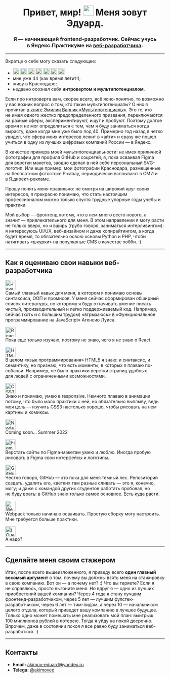 <h1 align="center">
  Привет, мир! <img src="https://github.com/blackcater/blackcater/raw/main/images/Hi.gif" height="32"/> Меня зовут Эдуард.  
</h1>
<h3 align="center">Я — начинающий frontend-разработчик. Сейчас учусь в&nbsp;Яндекс.Практикуме на&nbsp;<a href="https://practicum.yandex.ru/web/" target="_blank" title="Подробное описание и программа курса">веб-разработчика</a>.</h3>
<hr/>
<p>Вкратце о&nbsp;себе могу сказать следующее:</p>
<ul>
  <li><img src="https://img.shields.io/badge/javascript-%23323330.svg" height="20" alt="JavaScript"> <img src="https://img.shields.io/badge/html5-%23E34F26.svg" height="20" alt="HTML"> <img src="https://img.shields.io/badge/css3-%231572B6.svg" height="20" alt="CSS3"> <img src="https://img.shields.io/badge/node.js-6DA55F" height="20" alt="Node.js"> <img src="https://img.shields.io/badge/webpack-%238DD6F9.svg" height="20" alt="Webpack"> <img src="https://img.shields.io/badge/git-%23F05033.svg" height="20" alt="Git"> <img src="https://img.shields.io/badge/github-%23121011.svg" height="20" alt="GitHub"></li>
  <li>мне уже&nbsp;44 (как время летит!);</li>
  <li>живу в&nbsp;Краснодаре;</li>
  <li>недавно осознал себя <b>интровертом и мультипотенциалом</b>.</li>
 </ul>
 <p>Если про интроверта вам, скорее всего, всё ясно-понятно, то возможно у&nbsp;вас возник вопрос о&nbsp;том, кто такие мультипотенциалы? О&nbsp;них я прочитал <a href="https://www.litres.ru/emili-vapnik/multipotencialy-rukovodstvo-dlya-teh-kto-uzhe-vyros-no-tak-i/" target="_blank" title="Описание книги. В магазин ЛитРес!">в&nbsp;книге Эмилии Вапник «Мультипотенциалы»</a>. Это те, кто не&nbsp;имея одного жестко предопределенного призвания, переключаются на&nbsp;разные сферы, экспериментируют, ищут и пробуют. Поэтому долгое время я не&nbsp;мог определиться с&nbsp;тем, чем я буду заниматься когда вырасту, даже когда мне уже было под&nbsp;40. Примерно год назад я четко увидел, что сфера моих интересов лежит в&nbsp;«айти» и сразу&nbsp;же пошел учиться в&nbsp;одну из&nbsp;лучших цифровых компаний России&nbsp;— в&nbsp;Яндекс.</p>
 <p>В качестве примера моей мультипотенциальности: не&nbsp;имея приличной фотографии для&nbsp;профиля GitHub и соцсетей, я, пока осваивал Figma для&nbsp;верстки макетов, заодно сделал в&nbsp;ней себе персональный SVG-логотип. Или еще пример: мои фотографии Краснодара, размещенные на&nbsp;бесплатном фотостоке Pixabay, периодически всплывают в СМИ и в&nbsp;Я.директ-рекламе.</p>
 <p>Прошу понять меня правильно: не&nbsp;смотря на&nbsp;широкий круг своих интересов, я прекрасно понимаю, что стать настоящим профессионалом можно только спустя трудные упорные годы учебы и практики.</p>
 <p>Мой выбор&nbsp;— фронтенд потому, что в&nbsp;нем много всего нового, а значит&nbsp;— привлекательного для&nbsp;меня. В&nbsp;этом направлении я могу расти не&nbsp;только вверх, но и вширь (грубо говоря, заниматься интерливингом): я интересуюсь UI/UX, веб-дизайном и даже копирайтингом, а когда будет время, то обязательно освою основы Python и PHP, чтобы натягивать «шкурки» на&nbsp;популярные CMS в&nbsp;качестве хобби. :)</p>
 <hr />
 <h2>Как я оцениваю свои навыки веб-разработчика</h2>
<p><img src="https://img.shields.io/badge/javascript-%23323330.svg" height="32" alt="JavaScript"><br/>
  Самый главный навык для&nbsp;меня, в&nbsp;котором я понимаю основы синтаксиса, ООП и промисов. У&nbsp;меня сейчас сформирован обширный список литературы, по&nbsp;которому я буду оттачивать умение писать чистый, производительный и легко поддерживаемый код. Например, сейчас (хоть и с&nbsp;большим трудом) «вгрызаюсь» в&nbsp;«Функциональное программирование на JavaScript» Атенсио Луиса.</p>
<p><img src="https://img.shields.io/badge/react-%2320232a.svg" height="32" alt="React"><br/>
  Пока еще только изучаю, поэтому не&nbsp;знаю, чего я не&nbsp;знаю о&nbsp;React.</p>
<p><img src="https://img.shields.io/badge/html5-%23E34F26.svg" height="32" alt="HTML5"><br/>
  В целом «язык программирования» HTML5 я знаю: и синтаксис, и семантику, но признаю, что есть моменты, в&nbsp;которых я плаваю по-собачьи. Например, не было практики верстки страниц удобных для&nbsp;людей с&nbsp;ограниченными возможностями.</p>
<p><img src="https://img.shields.io/badge/css3-%231572B6.svg" height="32" alt="CSS3"><br/>
  Знаю и понимаю, умею в&nbsp;responsive. Немного плаваю в&nbsp;анимации потому, что было мало практики с&nbsp;ней, но обязательно выплыву, ведь моя цель&nbsp;— изучить CSS3 настолько хорошо, чтобы рисовать на нем картины и комиксы.</p>
<p><img src="https://img.shields.io/badge/node.js-6DA55F" height="32" alt="Node.js"><br/>
  Coming soon... Summer 2022</p>
<p><img src="https://img.shields.io/badge/figma-%23F24E1E.svg" height="32" alt="Figma"><br/>
Верстать сайты по Figma-макетам умею и люблю. Иногда пробую рисовать в Figma свои интерфейсы и логотипы.</p>
<p><img src="https://img.shields.io/badge/github-%23121011.svg" height="32" alt="GitHub"><br/>
  Честно говоря, GitHub&nbsp;— это пока для&nbsp;меня темный лес. Репозиторий создать, удалить его, «ветки» там разные сливать — это я, конечно, могу; и даже с&nbsp;командой других студентов работать пробовал, но не&nbsp;буду врать: в&nbsp;GitHub знаю только самое основное. Есть куда расти.</p>
<p><img src="https://img.shields.io/badge/webpack-%238DD6F9.svg" height="32" alt="Webpack"><br/>
  Webpack только начинаю осваивать. Простую сборку могу настроить. Мне требуется больше практики.</p>
<p><img src="https://img.shields.io/badge/jquery-%230769AD.svg" height="32" alt="jQuery"><br/>
  А надо?</p>
<hr/>
<h2>Сделайте меня своим стажером</h2>
Итак, после всего вышеизложенного, я приведу всего <b>один главный весомый аргумент</b> о&nbsp;том, почему вы должны взять меня на&nbsp;стажировку в&nbsp;свою компанию. Вот он&nbsp;— а почему нет? :) Что вы теряете? Если я не&nbsp;справлюсь, просто выгоните меня. Но вдруг я&nbsp;— одно из&nbsp;лучших приобретений вашей компании? Через 4&nbsp;года я стану лучшим фронтенд-разработчиком, через 5&nbsp;лет&nbsp;— лучшим фулстек-разработчиком, через 6&nbsp;лет&nbsp;— тим-лидом, а через 10&nbsp;— начальником целого отдела, который приведет вашу компанию в&nbsp;лучшее будущее. Только одно может помешать мне реализовать мой план: выигрыш 100&nbsp;миллионов рублей в&nbsp;лотерею. Тогда я уйду на&nbsp;покой досрочно. Впрочем, даже в&nbsp;состоянии покоя я все равно буду заниматься веб-разработкой. :)</p>
<hr/>
<h2>Контакты</h2>
<ul>
  <li><b>Email:</b> <a href="mailto:akimov-eduard@yandex.ru" title="Пишите письма">akimov-eduard@yandex.ru</a></li>
  <li><b>Telega:</b> <a href="https://t.me/akimoved" title="Запрягайте телегу">@akimoved</a></li>
</ul>
